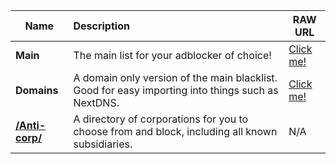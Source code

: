  Name |      Description      | RAW URL |
----- |:----------------------|---------|
**Main** | The main list for your adblocker of choice! | [Click me!](https://raw.githubusercontent.com/NyeUsr/Blacklist/main/Main) 
**Domains** | A domain only version of the main blacklist. Good for easy importing into things such as NextDNS. | [Click me!](https://raw.githubusercontent.com/NyeUsr/Blacklist/main/Domains)
**[/Anti-corp/](https://github.com/NyeUsr/Blacklist/tree/main/Anti-Corp)** | A directory of corporations for you to choose from and block, including all known subsidiaries. | N/A
